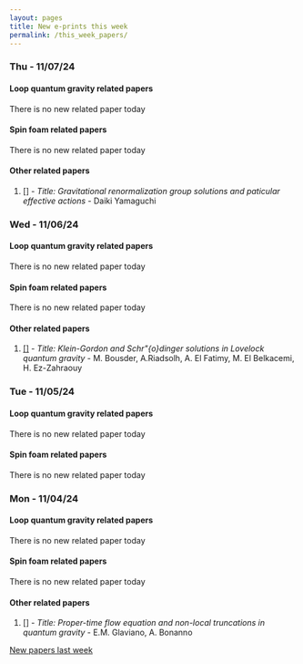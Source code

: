 ```yaml
---
layout: pages
title: New e-prints this week
permalink: /this_week_papers/
---
```




### Thu - 11/07/24

#### Loop quantum gravity related papers

There is no new related paper today 

#### Spin foam related papers

There is no new related paper today 



#### Other related papers

1. [[]](https://arxiv.org/abs/) - *Title:
          Gravitational renormalization group solutions and paticular effective actions* - Daiki Yamaguchi



### Wed - 11/06/24

#### Loop quantum gravity related papers

There is no new related paper today 

#### Spin foam related papers

There is no new related paper today 



#### Other related papers

1. [[]](https://arxiv.org/abs/) - *Title:
          Klein-Gordon and Schr\"{o}dinger solutions in Lovelock quantum gravity* - M. Bousder, A.Riadsolh, A. El Fatimy, M. El Belkacemi, H. Ez-Zahraouy



### Tue - 11/05/24

#### Loop quantum gravity related papers

There is no new related paper today 

#### Spin foam related papers

There is no new related paper today 

### Mon - 11/04/24

#### Loop quantum gravity related papers

There is no new related paper today 

#### Spin foam related papers

There is no new related paper today 



#### Other related papers

1. [[]](https://arxiv.org/abs/) - *Title:
          Proper-time flow equation and non-local truncations in quantum gravity* - E.M. Glaviano, A. Bonanno






[New papers last week]({{site.url}}/archived/weekly/pre-prints/2024/11/04/archived_weekly_papers.html)
